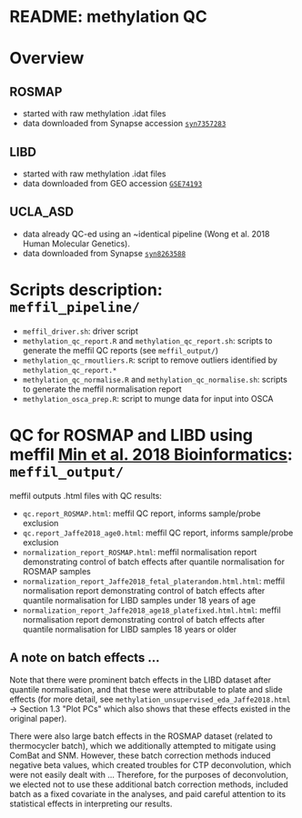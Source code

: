 # README: methylation QC

# Overview

## ROSMAP

- started with raw methylation .idat files
- data downloaded from Synapse accession [`syn7357283`](https://www.synapse.org/#!Synapse:syn7357283)

## LIBD

- started with raw methylation .idat files
- data downloaded from GEO accession [`GSE74193`](https://www.ncbi.nlm.nih.gov/geo/query/acc.cgi?acc=GSE74193)

## UCLA_ASD

- data already QC-ed using an ~identical pipeline (Wong et al. 2018 Human Molecular Genetics).
- data downloaded from Synapse [`syn8263588`](https://www.synapse.org/#!Synapse:syn8263588)

# Scripts description: `meffil_pipeline/`

- `meffil_driver.sh`: driver script
- `methylation_qc_report.R` and `methylation_qc_report.sh`: scripts to generate the meffil QC reports (see `meffil_output/`)
- `methylation_qc_rmoutliers.R`: script to remove outliers identified by `methylation_qc_report.*`
- `methylation_qc_normalise.R` and `methylation_qc_normalise.sh`: scripts to generate the meffil normalisation report
- `methylation_osca_prep.R`: script to munge data for input into OSCA

# QC for ROSMAP and LIBD using meffil [Min et al. 2018 Bioinformatics](https://academic.oup.com/bioinformatics/article/34/23/3983/5042224): `meffil_output/`

meffil outputs .html files with QC results:

- `qc.report_ROSMAP.html`: meffil QC report, informs sample/probe exclusion
- `qc.report_Jaffe2018_age0.html`: meffil QC report, informs sample/probe exclusion
- `normalization_report_ROSMAP.html`: meffil normalisation report demonstrating control of batch effects after quantile normalisation for ROSMAP samples
- `normalization_report_Jaffe2018_fetal_platerandom.html.html`: meffil normalisation report demonstrating control of batch effects after quantile normalisation for LIBD samples under 18 years of age
- `normalization_report_Jaffe2018_age18_platefixed.html.html`: meffil normalisation report demonstrating control of batch effects after quantile normalisation for LIBD samples 18 years or older

## A note on batch effects ...

Note that there were prominent batch effects in the LIBD dataset after quantile normalisation, and that these were attributable to plate and slide effects (for more detail, see `methylation_unsupervised_eda_Jaffe2018.html` -> Section 1.3 "Plot PCs" which also shows that these effects existed in the original paper). 

There were also large batch effects in the ROSMAP dataset (related to thermocycler batch), which we additionally attempted to mitigate using ComBat and SNM. However, these batch correction methods induced negative beta values, which created troubles for CTP deconvolution, which were not easily dealt with ... Therefore, for the purposes of deconvolution, we elected not to use these additional batch correction methods, included batch as a fixed covariate in the analyses, and paid careful attention to its statistical effects in interpreting our results.
